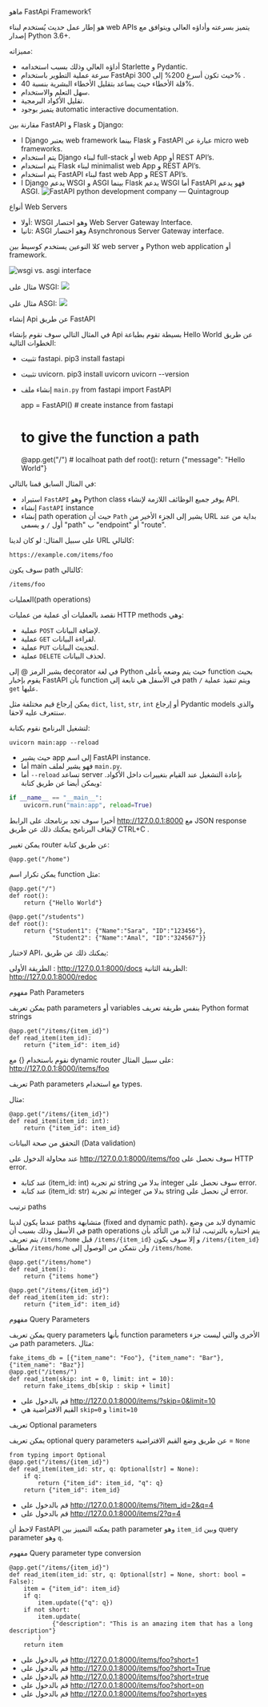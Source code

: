 
ماهو FastApi Framework؟

هو إطار عمل حديث يُستخدم لبناء web APIs يتميز بسرعته وأداؤه العالي ويتوافق مع إصدار Python 3.6+.

مميزاته:
- أداؤه العالي وذلك بسبب استخدامه Starlette و Pydantic.
- سرعة عملية التطوير باستخدام FastApi حيث تكون أسرع 200% إلى 300% .
- قلة الأخطاء حيث يساعد بتقليل الأخطاء البشرية بنسبة 40%.
- سهل التعلم والاستخدام.
- تقليل الأكواد البرمجية.
- يتميز بوجود automatic interactive documentation.


مقارنة بين FastAPI و Flask و Django:
- ا Django يعتبر web framework بينما Flask و FastAPI عبارة عن micro web frameworks.
- يتم استخدام Django لبناء full-stack أو web App أو REST API’s.
- يتم استخدام Flask لبناء minimalist web App و REST API’s.
- يتم استخدام FastAPI لبناء fast web App و REST API’s.
- ا Django يدعم WSGI و ASGI بينما Flask يدعم WSGI أما FastAPI فهو يدعم ASGI.
![FastAPI python development company — Quintagroup](https://quintagroup.com/services/service-images/fastapi-vs-flask-and-django.jpg)

أنواع Web Servers
- أولا: WSGI وهو اختصار Web Server Gateway Interface.
- ثانيا: ASGI وهو اختصار Asynchronous Server Gateway interface. 

كلا النوعين يستخدم كوسيط بين web server و Python web application  أو framework.

![wsgi vs. asgi interface](https://learn.vonage.com/content/blog/how-pythons-wsgi-vs-asgi-is-like-baking-a-cake/wsgi-vs.-asgi.png)

مثال على WSGI:
![](https://paper-attachments.dropbox.com/s_DB0F2E35FD8CC02D881033F9C84F6548FEC16E37F57F487E9A274035F265B69D_1645910062650_Screen+Shot+1443-07-26+at+12.14.03+AM.png)



مثال على ASGI:
![](https://paper-attachments.dropbox.com/s_DB0F2E35FD8CC02D881033F9C84F6548FEC16E37F57F487E9A274035F265B69D_1645909947148_Screen+Shot+1443-07-26+at+12.11.26+AM.png)





إنشاء Api عن طريق FastAPI

في المثال التالي سوف نقوم بإنشاء Api بسيطة تقوم بطباعة Hello World عن طريق الخطوات التالية:


- تثبيت fastapi.
    pip3 install fastapi
- تثبيت uvicorn.
    pip3 install uvicorn
    uvicorn --version


- إنشاء ملف `main.py`
    from fastapi import FastAPI  
    
    app = FastAPI() # create instance from fastapi
    
    # to give the function a path
    @app.get("/") # localhoat path
    def root():
        return {"message": "Hello World"}

في المثال السابق قمنا بالتالي:

- استيراد `FastAPI` وهو Python class يوفر جميع الوظائف اللازمة لإنشاء API.
- إنشاء `FastAPI` instance
- إنشاء path operation حيث أن `Path` يشير إلى الجزء الأخير من  URL بداية من عند أول `/` و يسمى "path"  ب "endpoint" أو "route".

على سبيل المثال:
لو كان لدينا URL كالتالي:

    https://example.com/items/foo

سوف يكون path كالتالي:

    /items/foo


العمليات(path operations)

نقصد بالعمليات أي عملية من عمليات HTTP methods وهي:

- عملية `POST` لإضافة البيانات.
- عملية `GET` لقراءة البيانات.
- عملية `PUT` لتحديث البيانات.
- عملية `DELETE` لحذف البيانات.

يشير الرمز @ إلى decorator في لغة Python حيث يتم وضعه بأعلى function بحيث يقوم 
بإخبار FastAPI بأن function في الأسفل هي تابعة إلى path `/` ويتم تنفيذ عملية `get` عليها.

يمكن إرجاع قيم مختلفة مثل `dict`, `list`, `str`, `int` أو إرجاع Pydantic models والذي سنتعرف عليه لاحقا.

لتشغيل البرنامج نقوم بكتابة:

    uvicorn main:app --reload
- حيث يشير app إلى اسم FastAPI instance.
- أما main فهو يشير لملف `main.py`.
- أما `--reload` تساعد server بإعادة التشغيل عند القيام بتغييرات داخل الأكواد.
ويمكن أيضا عن طريق كتابة:
```python
if __name__ == "__main__":
    uvicorn.run("main:app", reload=True)
 ```

أخيرا سوف تجد برنامجك على الرابط http://127.0.0.1:8000 مع JSON response
لإيقاف البرنامج يمكنك ذلك عن طريق CTRL+C .

يمكن تغيير router عن طريق كتابة:

    @app.get("/home")

يمكن تكرار اسم function مثل:

    @app.get("/")
    def root():
        return {"Hello World"}
    
    @app.get("/students")
    def root():
        return {"Student1": {"Name":"Sara", "ID":"123456"},
                "Student2": {"Name":"Amal", "ID":"324567"}}


لاختبار API، يمكنك ذلك عن طريق:

الطريقة الأولى : http://127.0.0.1:8000/docs
الطريقة الثانية: http://127.0.0.1:8000/redoc



مفهوم Path Parameters

يمكن تعريف path parameters أو variables بنفس طريقة تعريف Python format strings


    @app.get("/items/{item_id}")
    def read_item(item_id):
        return {"item_id": item_id}

نقوم باستخدام {} مع dynamic router على سبيل المثال: http://127.0.0.1:8000/items/foo



تعريف Path parameters مع استخدام types.

مثال:

    @app.get("/items/{item_id}")
    def read_item(item_id: int):
        return {"item_id": item_id}


التحقق من صحة البيانات (Data validation)

عند محاولة الدخول على http://127.0.0.1:8000/items/foo سوف نحصل على HTTP error.

- عند كتابة (item_id: int) ثم تجربة string بدلا من integer سوف نحصل على error.
- عند كتابة (item_id: str) ثم تجربة integer بدلا من string لن نحصل على error.


ترتيب paths

عندما يكون لدينا paths متشابهة (fixed and dynamic path)، لابد من وضع dynamic في الأسفل وذلك بسبب أن path operations يتم اختباره بالترتيب، لذا لابد من التأكد بأن يتم تعريف `/items/home` قبل `/items/{item_id}` و إلا سوف يكون `/items/{item_id}` مطابق `/items/home` ولن نتمكن من الوصول إلى `/items/home`.


    @app.get("/items/home")
    def read_item():
        return {"items home"}
    
    @app.get("/items/{item_id}")
    def read_item(item_id: str):
        return {"item_id": item_id}


مفهوم Query Parameters

يمكن تعريف query parameters بأنها function parameters الأخرى والتي ليست جزء من path parameters.
مثال:

    fake_items_db = [{"item_name": "Foo"}, {"item_name": "Bar"}, {"item_name": "Baz"}]
    @app.get("/items/")
    def read_item(skip: int = 0, limit: int = 10):
        return fake_items_db[skip : skip + limit]
- قم بالدخول على http://127.0.0.1:8000/items/?skip=0&limit=10
- القيم الافتراضية هي `skip=0` و `limit=10`


تعريف Optional parameters

يمكن تعريف optional query parameters عن طريق وضع القيم الافتراضية = `None`

    from typing import Optional
    @app.get("/items/{item_id}")
    def read_item(item_id: str, q: Optional[str] = None):
        if q:
            return {"item_id": item_id, "q": q}
        return {"item_id": item_id}
- قم بالدخول على http://127.0.0.1:8000/items/?item_id=2&q=4
- قم بالدخول على http://127.0.0.1:8000/items/2?q=4

 لاحظ أن  FastAPI يمكنه التمييز بين path parameter وهو  `item_id` وبين query parameter وهو `q`.


مفهوم Query parameter type conversion


    @app.get("/items/{item_id}")
    def read_item(item_id: str, q: Optional[str] = None, short: bool = False):
        item = {"item_id": item_id}
        if q:
            item.update({"q": q})
        if not short:
            item.update(
                {"description": "This is an amazing item that has a long description"}
            )
        return item


- قم بالدخول على http://127.0.0.1:8000/items/foo?short=1
- قم بالدخول على http://127.0.0.1:8000/items/foo?short=True
- قم بالدخول على http://127.0.0.1:8000/items/foo?short=true
- قم بالدخول على http://127.0.0.1:8000/items/foo?short=on
- قم بالدخول على http://127.0.0.1:8000/items/foo?short=yes
